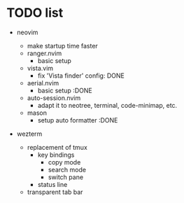# TODO list

- neovim

  - make startup time faster
  - ranger.nvim
    - basic setup
  - vista.vim
    - fix 'Vista finder' config: DONE
  - aerial.nvim
    - basic setup :DONE
  - auto-session.nvim
    - adapt it to neotree, terminal, code-minimap, etc.
  - mason
    - setup auto formatter :DONE

- wezterm
  - replacement of tmux
    - key bindings
      - copy mode
      - search mode
      - switch pane
    - status line
  - transparent tab bar
